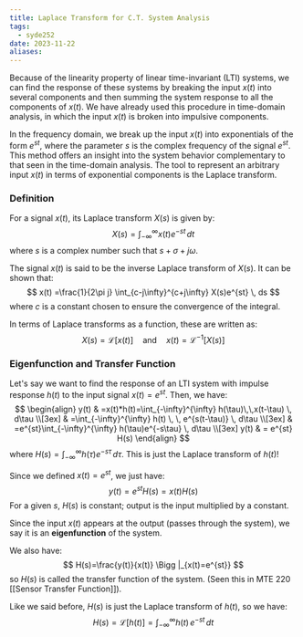 ```yaml
---
title: Laplace Transform for C.T. System Analysis
tags:
  - syde252
date: 2023-11-22
aliases:
---
```

Because of the linearity property of linear time-invariant (LTI) systems, we can find the response of these systems by breaking the input $x(t)$ into several components and then summing the system response to all the components of $x(t)$. We have already used this procedure in time-domain analysis, in which the input $x(t)$ is broken into impulsive components.

In the frequency domain, we break up the input $x(t)$ into exponentials of the form $e^{st}$, where the parameter $s$ is the complex frequency of the signal $e^{st}$. This method offers an insight into the system behavior complementary to that seen in the time-domain analysis. The tool to represent an arbitrary input $x(t)$ in terms of exponential components is the Laplace transform.

### Definition
For a signal $x(t)$, its Laplace transform $X(s)$ is given by:
$$
X(s) = \int_{-\infty}^{\infty} x(t)e^{-st} \, dt 
$$
where $s$ is a complex number such that $s+\sigma+j\omega$.

The signal $x(t)$ is said to be the inverse Laplace transform of $X(s)$. It can be shown that:
$$
x(t) =\frac{1}{2\pi j} \int_{c-j\infty}^{c+j\infty} X(s)e^{st} \, ds
$$
where $c$ is a constant chosen to ensure the convergence of the integral. 

In terms of Laplace transforms as a function, these are written as:
$$
X(s)=\mathcal{L}[x(t)] \quad \text{and} \quad x(t)=\mathcal{L}^{-1}[X(s)]
$$

### Eigenfunction and Transfer Function
Let's say we want to find the response of an LTI system with impulse response $h(t)$ to the input signal $x(t)=e^{st}$. Then, we have:
$$
\begin{align}
y(t) & =x(t)*h(t)=\int_{-\infty}^{\infty} h(\tau)\,\,x(t-\tau) \, d\tau  \\[3ex] 
	 & =\int_{-\infty}^{\infty} h(t) \, \, e^{s(t-\tau)} \, d\tau \\[3ex] 
 & =e^{st}\int_{-\infty}^{\infty} h(\tau)e^{-s\tau} \, d\tau \\[3ex] 
y(t)  & = e^{st} H(s) 
\end{align}
$$
where $H(s) = \int_{-\infty}^{\infty} h(\tau)e^{-s\tau} \, d\tau$. This is just the Laplace transform of $h(t)$!

Since we defined $x(t)=e^{st}$, we just have:
$$
y(t)=e^{st}H(s)=x(t)H(s)
$$
For a given $s$, $H(s)$ is constant; output is the input multiplied by a constant.

Since the input $x(t)$ appears at the output (passes through the system), we say it is an **eigenfunction** of the system.

We also have:
$$
H(s)=\frac{y(t)}{x(t)} \Bigg |_{x(t)=e^{st}}
$$
so $H(s)$ is called the transfer function of the system. (Seen this in MTE 220 [[Sensor Transfer Function]]).

Like we said before, $H(s)$ is just the Laplace transform of $h(t)$, so we have:
$$
H(s)=\mathcal{L}[h(t)]=\int_{-\infty}^{\infty} h(t) \,e^{-st} \, dt 
$$
